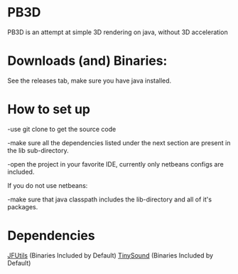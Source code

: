 # PB3D
PB3D is an attempt at simple 3D rendering on java, without 3D acceleration

# Downloads (and) Binaries:
See the releases tab, make sure you have java installed.

# How to set up
-use git clone to get the source code

-make sure all the dependencies listed under the next section are present in the lib sub-directory.

-open the project in your favorite IDE, currently only netbeans configs are included.

If you do not use netbeans:

-make sure that java classpath includes the lib-directory and all of it's packages.

# Dependencies
[JFUtils](https://github.com/jonnelafin/JFUtils) (Binaries Included by Default)
[TinySound](https://github.com/finnkuusisto/TinySound) (Binaries Included by Default)
